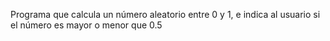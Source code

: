 Programa que calcula un número aleatorio entre 0 y 1, e indica al usuario si el número es mayor o menor que 0.5
